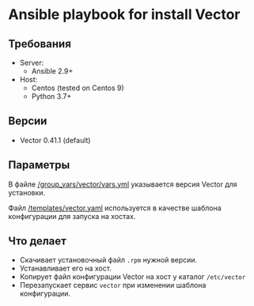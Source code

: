 # Ansible playbook for install Vector

## Требования

  - Server:
    - Ansible 2.9+
  - Host:
    - Centos (tested on Centos 9)
    - Python 3.7+

## Версии

  - Vector 0.41.1 (default)

## Параметры

В файле [/group_vars/vector/vars.yml](/mnt-homeworks/08-ansible-02-playbook/playbook/group_vars/vector/vars.yml) указывается версия Vector для установки.

Файл [/templates/vector.yaml](/mnt-homeworks/08-ansible-02-playbook/playbook/templates/vector.yaml) используется в качестве шаблона конфигурации для запуска на хостах.

## Что делает

  - Скачивает установочный файл `.rpm` нужной версии.
  - Устанавливает его на хост.
  - Копирует файл конфигурации Vector на хост у каталог `/etc/vector`
  - Перезапускает сервис `vector` при изменении шаблона конфигурации.